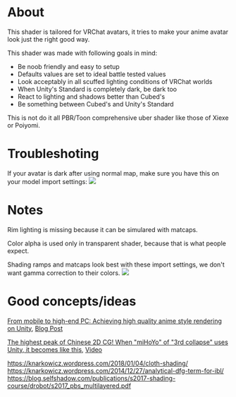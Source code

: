 # About
This shader is tailored for VRChat avatars, it tries to make your anime avatar look just the right good way.

This shader was made with following goals in mind:
- Be noob friendly and easy to setup
- Defaults values are set to ideal battle tested values
- Look acceptably in all scuffed lighting conditions of VRChat worlds
- When Unity's Standard is completely dark, be dark too
- React to lighting and shadows better than Cubed's
- Be something between Cubed's and Unity's Standard

This is not do it all PBR/Toon comprehensive uber shader like those of Xiexe or Poiyomi.

# Troubleshoting
If your avatar is dark after using normal map, make sure you have this on your model import settings:
![](https://image.prntscr.com/image/XspfVYA_RdKIzu8ZrTVGKQ.png)

# Notes
Rim lighting is missing because it can be simulared with matcaps.

Color alpha is used only in transparent shader, because that is what people expect.

Shading ramps and matcaps look best with these import settings, we don't want gamma correction to their colors.
![](https://image.prntscr.com/image/4KlO8AB5RlCBtgNKOhiYiw.png)

# Good concepts/ideas

[From mobile to high-end PC: Achieving high quality anime style rendering on Unity](https://www.youtube.com/watch?v=egHSE0dpWRw), [Blog Post](https://blog.naver.com/mnpshino/221541025516)

[The highest peak of Chinese 2D CG! When "miHoYo" of "3rd collapse" uses Unity, it becomes like this](https://chinagamenews.net/market-info-126/), [Video](https://www.youtube.com/watch?v=lrfhA6Grwr0)

https://knarkowicz.wordpress.com/2018/01/04/cloth-shading/
https://knarkowicz.wordpress.com/2014/12/27/analytical-dfg-term-for-ibl/
https://blog.selfshadow.com/publications/s2017-shading-course/drobot/s2017_pbs_multilayered.pdf

